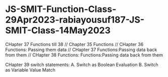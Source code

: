 # JS-SMIT-Function-Class-29Apr2023-rabiayousuf187-JS-SMIT-Class-14May2023
CHapter 37 Functions till 38
// Chapter 35 Functions
// CHapter 36 Functions: Passing them data
// CHapter 37 Functions:Passing data back from them
// CHapter 38 Functions: Functions:Passing data back from them

CHapter 39 switch statements:
A. Switch as Boolean Evaluation
B. Switch as Variable Value Match

